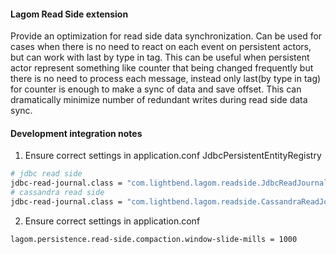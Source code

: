 #### Lagom Read Side extension
Provide an optimization for read side data synchronization. 
Can be used for cases when there is no need to react on each event on persistent actors, but can work with last by type in tag.
This can be useful when persistent actor represent something like counter that being changed frequently but 
there is no need to process each message, instead only last(by type in tag) for counter is enough to make a sync of data and save offset.
This can dramatically minimize number of redundant writes during read side data sync.


#### Development integration notes
1. Ensure correct settings in application.conf JdbcPersistentEntityRegistry 
```bash
# jdbc read side 
jdbc-read-journal.class = "com.lightbend.lagom.readside.JdbcReadJournalProviderExt"
# cassandra read side
jdbc-read-journal.class = "com.lightbend.lagom.readside.CassandraReadJournalProviderExt"
```
2. Ensure correct settings in application.conf 
```bash
lagom.persistence.read-side.compaction.window-slide-mills = 1000
```